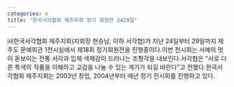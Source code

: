 ```yaml
---
categories: e
title: "한국서각협회 제주지회 정기 회원전 2429일"
---
```

㈔한국서각협회 제주지회(지회장 현승남, 이하 서각협)가 지난 24일부터 29일까지 제주도 문예회관 1전시실에서 제18회 정기회원전을 진행중이다.이번 전시회는 서예의 멋이 돋보이는 전통 서각과 입체·색채감이 드러나는 조형각을 내보인다.서각협은 "서로 다른 특색의 작품을 이해하고 교감을 나눌 수 있는 계기가 되길 바란다"고 전했다.한국서각협회 제주지회는 2003년 창립, 2004년부터 매년 정기 전시회를 진행하고 있다.